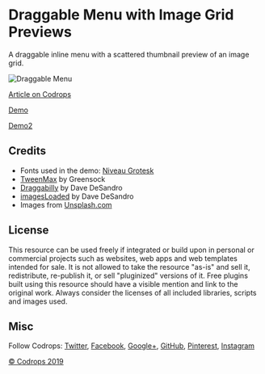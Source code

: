 # Draggable Menu with Image Grid Previews

A draggable inline menu with a scattered thumbnail preview of an image grid.

![Draggable Menu](https://tympanus.net/codrops/wp-content/uploads/2019/06/DraggableMenu_feat.jpg)

[Article on Codrops](https://tympanus.net/codrops/?p=40926)

[Demo](http://tympanus.net/Development/DraggableMenu/)

[Demo2](https://github.com/sebastiandiazrovano/Draggable/)

## Credits

*   Fonts used in the demo: [Niveau Grotesk](https://fonts.adobe.com/fonts/niveau-grotesk)
*   [TweenMax](https://greensock.com/tweenmax) by Greensock
*   [Draggabilly](https://draggabilly.desandro.com/) by Dave DeSandro
*   [imagesLoaded](https://imagesloaded.desandro.com/) by Dave DeSandro
*   Images from [Unsplash.com](https://unsplash.com/)

## License
This resource can be used freely if integrated or build upon in personal or commercial projects such as websites, web apps and web templates intended for sale. It is not allowed to take the resource "as-is" and sell it, redistribute, re-publish it, or sell "pluginized" versions of it. Free plugins built using this resource should have a visible mention and link to the original work. Always consider the licenses of all included libraries, scripts and images used.

## Misc

Follow Codrops: [Twitter](http://www.twitter.com/codrops), [Facebook](http://www.facebook.com/codrops), [Google+](https://plus.google.com/101095823814290637419), [GitHub](https://github.com/codrops), [Pinterest](http://www.pinterest.com/codrops/), [Instagram](https://www.instagram.com/codropsss/)


[© Codrops 2019](http://www.codrops.com)





